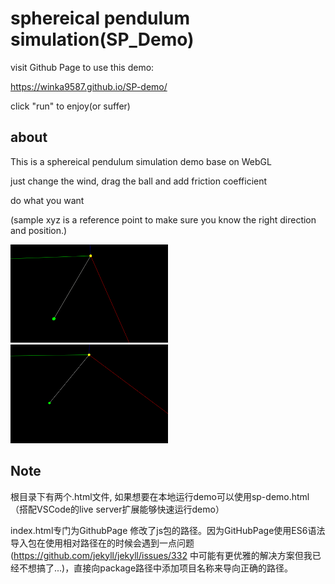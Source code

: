 
# sphereical pendulum simulation(SP_Demo)

visit Github Page to use this demo:

https://winka9587.github.io/SP-demo/

click "run" to enjoy(or suffer)

## about

This is a sphereical pendulum simulation demo base on WebGL

just change the wind, drag the ball and add friction coefficient

do what you want

(sample xyz is a reference point to make sure you know the right direction and position.)

<img src='https://raw.githubusercontent.com/winka9587/MD_imgs/main/Norproject/2022-08-19-data1.gif' width="50%" >

<img src='https://raw.githubusercontent.com/winka9587/MD_imgs/main/Norproject/2022-08-19-data2.gif' width="50%" >

## Note

根目录下有两个.html文件, 如果想要在本地运行demo可以使用sp-demo.html（搭配VSCode的live server扩展能够快速运行demo）

index.html专门为GithubPage 修改了js包的路径。因为GitHubPage使用ES6语法导入包在使用相对路径在的时候会遇到一点问题(https://github.com/jekyll/jekyll/issues/332 中可能有更优雅的解决方案但我已经不想搞了...)，直接向package路径中添加项目名称来导向正确的路径。

